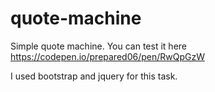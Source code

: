 # quote-machine
Simple quote machine. You can test it here https://codepen.io/prepared06/pen/RwQpGzW

I used bootstrap and jquery for this task. 
